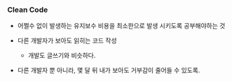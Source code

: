 ### Clean Code
- 어쩔수 없이 발생하는 유지보수 비용을 최소한으로 발생 시키도록 공부해야하는 것
- 다른 개발자가 보아도 읽히는 코드 작성
    - 개발도 글쓰기와 비슷하다.
    
- 다른 개발자 뿐 아니라, 몇 달 뒤 내가 보아도 거부감이 줄어들 수 있도록.